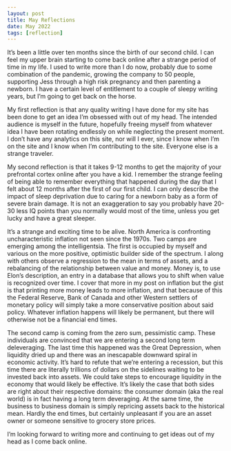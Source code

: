 ```yaml
---
layout: post
title: May Reflections
date: May 2022
tags: [reflection]
---
```

It’s been a little over ten months since the birth of our second child. I can feel my upper brain starting to come back online after a strange period of time in my life. I used to write more than I do now, probably due to some combination of the pandemic, growing the company to 50 people, supporting Jess through a high risk pregnancy and then parenting a newborn. I have a certain level of entitlement to a couple of sleepy writing years, but I’m going to get back on the horse.

My first reflection is that any quality writing I have done for my site has been done to get an idea I’m obsessed with out of my head. The intended audience is myself in the future, hopefully freeing myself from whatever idea I have been rotating endlessly on while neglecting the present moment. I don’t have any analytics on this site, nor will I ever, since I know when I’m on the site and I know when I’m contributing to the site. Everyone else is a strange traveler.

My second reflection is that it takes 9-12 months to get the majority of your prefrontal cortex online after you have a kid. I remember the strange feeling of being able to remember everything that happened during the day that I felt about 12 months after the first of our first child. I can only describe the impact of sleep deprivation due to caring for a newborn baby as a form of severe brain damage. It is not an exaggeration to say you probably have 20-30 less IQ points than you normally would most of the time, unless you get lucky and have a great sleeper.

It’s a strange and exciting time to be alive. North America is confronting uncharacteristic inflation not seen since the 1970s. Two camps are emerging among the intelligentsia. The first is occupied by myself and various on the more positive, optimistic builder side of the spectrum. I along with others observe a regression to the mean in terms of assets, and a rebalancing of the relationship between value and money. Money is, to use Elon’s description, an entry in a database that allows you to shift when value is recognized over time. I cover that more in my post on inflation but the gist is that printing more money leads to more inflation, and that because of this the Federal Reserve, Bank of Canada and other Western settlers of monetary policy will simply take a more conservative position about said policy. Whatever inflation happens will likely be permanent, but there will otherwise not be a financial end times.

The second camp is coming from the zero sum, pessimistic camp. These individuals are convinced that we are entering a second long term deleveraging. The last time this happened was the Great Depression, when liquidity dried up and there was an inescapable downward spiral in economic activity. It’s hard to refute that we’re entering a recession, but this time there are literally trillions of dollars on the sidelines waiting to be invested back into assets. We could take steps to encourage liquidity in the economy that would likely be effective. It’s likely the case that both sides are right about their respective domains: the consumer domain (aka the real world) is in fact having a long term deveraging. At the same time, the business to business domain is simply repricing assets back to the historical mean. Hardly the end times, but certainly unpleasant if you are an asset owner or someone sensitive to grocery store prices.

I’m looking forward to writing more and continuing to get ideas out of my head as I come back online.
